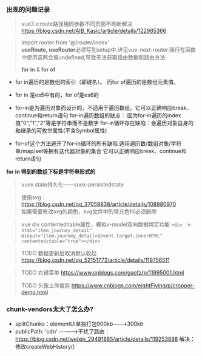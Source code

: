 ### 出现的问题记录
> vue3.x:route路径相同参数不同页面不刷新解决
https://blog.csdn.net/AIB_Kasic/article/details/122985366

> import router from '@/router/index'  
  **useRoute, useRouter**必须写到setup中,详见vue-next-router.强行在函数中使用这两会报undefined,导致无法获取路由数据和路由方法

> **for in** & **for of**  
- for in遍历的是数组的索引（即键名）。
而for of遍历的是数组元素值。
- for in 是es5中有的，for of是es6的

- for-in是为遍历对象而设计的，不适用于遍历数组。它可以正确响应break、continue和return语句
for-in遍历数组的缺点：
因为for-in遍历的index值"0","1","2"等是字符串而不是数字
for-in循环存在缺陷：会遍历对象自身的和继承的可枚举属性(不含Symbol属性)

- for-of这个方法避开了for-in循环的所有缺陷
适用遍历数/数组对象/字符串/map/set等拥有迭代器对象的集合
它可以正确响应break、continue和return语句  

**for in 得到的数组下标是字符串形式的**

> vuex state持久化——vuex-persistedstate

> 使用svg：https://blog.csdn.net/qq_37059838/article/details/108980970  
如果需要修改svg的颜色，svg文件中的填充色fill必须删除

> vue div contenteditable属性，模拟v-model双向数据绑定功能 
` <div  v-html="item.journey_detail"  @input="item.journey_detail=$event.target.innerHTML" contenteditable="true"></div>
`

> TODO 数据更新后取消默认收起
https://blog.csdn.net/qq_52151772/article/details/119756511

> TODO 右键菜单
https://www.cnblogs.com/gaofz/p/11995001.html

> TODO 头像上传裁剪
https://www.cnblogs.com/eightFlying/p/cropper-demo.html

### chunk-vendors太大了怎么办?
  - splitChunks：elementUI单独打包900kb--->300kb
  - publicPath: 'cdn' ----->干扰了路由：https://blog.csdn.net/weixin_29491885/article/details/119253898
  解决：修改createWebHistory()

